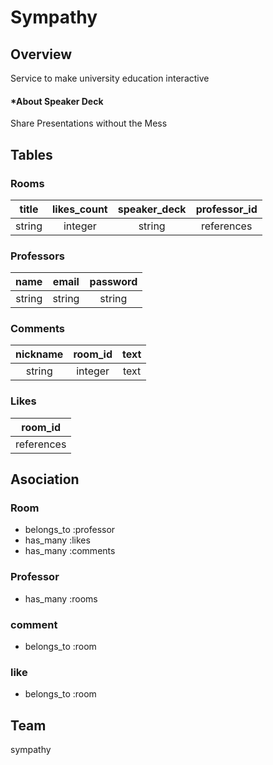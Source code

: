 Sympathy
====

## Overview
Service to make university education interactive

#### *About Speaker Deck
Share Presentations without the Mess

## Tables

### Rooms
|title|likes_count|speaker_deck|professor_id|
|:---:|:--------:|:-----:|:-----:|
|string|integer  |string   |references|

### Professors
|name|email|password|
|:-----:|:---:|:------:|
|string  |string|string |

### Comments
|nickname|room_id|text|
|:----------:|:-----:|:--:|
|string |integer|text|

### Likes
|room_id|
|:----------:|
|references  |

## Asociation

### Room
- belongs_to :professor
- has_many :likes
- has_many :comments

### Professor
- has_many :rooms

### comment
- belongs_to :room

### like
- belongs_to :room

## Team
sympathy
